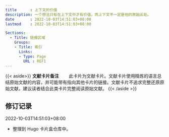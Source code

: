 ```yaml
---
title      : 上下文的价值
description: 一个想法只有在上下文中才有价值，而上下文不一定是他的原始出处。
date       : 2022-10-03T14:51:03+08:00
lastmod    : 2022-10-03T14:51:03+08:00

Sections:
  - Title: 链接区域
    Groups:
    - Title: 索引
      Links:
      - Type: Page
        URL : REF1
---
```


{{< aside>}}
**文献卡片备注**
　　此卡片为文献卡片。文献卡片使用精炼的语言总结原始文献的内容，并可能带有指向其他卡片的链接。文献卡片不追求完整还原原始文献，建议读者结合此类卡片完整阅读原始文献。
{{< /aside >}}

## 修订记录
2022-10-03T14:51:03+08:00
* 整理到 Hugo 卡片盒仓库中。